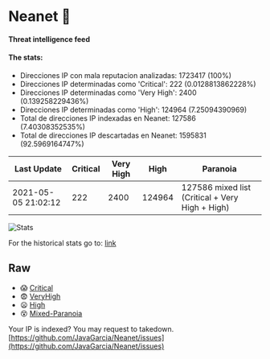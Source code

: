 # Neanet :hocho:
#### Threat intelligence feed
#### The stats:

- Direcciones IP con mala reputacion analizadas: 1723417 (100%)
- Direcciones IP determinadas como 'Critical':  222 (0.0128813862228%)
- Direcciones IP determinadas como 'Very High':  2400 (0.139258229436%)
- Direcciones IP determinadas como 'High':  124964 (7.25094390969)
- Total de direcciones IP indexadas en Neanet:  127586 (7.40308352535%)
- Total de direcciones IP descartadas en Neanet:  1595831 (92.5969164747%)

| Last Update | Critical | Very High | High | Paranoia |
| --- | --- | --- | --- | --- |
| 2021-05-05 21:02:12 | 222 | 2400 | 124964 | 127586 mixed list (Critical + Very High + High)|

![Stats](https://docs.google.com/spreadsheets/d/e/2PACX-1vSnaNMIXVabIpDJjufMlzH7poXnshF3mgd8Is1g9ytUEzVsP5my4Trn8f-xkoLLQ38xpL3HtmUexLo6/pubchart?oid=501124687&format=image)

For the historical stats go to: [link](/stats.csv)
## Raw
- :scream: [Critical](https://raw.githubusercontent.com/JavaGarcia/Neanet/master/blacklists/neanet_critical.txt)
- :fearful: [VeryHigh](https://raw.githubusercontent.com/JavaGarcia/Neanet/master/blacklists/neanet_veryHigh.txtt)
- :frowning: [High](https://raw.githubusercontent.com/JavaGarcia/Neanet/master/blacklists/neanet_high.txt)
- :dizzy_face: [Mixed-Paranoia](https://raw.githubusercontent.com/JavaGarcia/Neanet/master/blacklists/neanet_all.txt)


Your IP is indexed? You may request to takedown. [https://github.com/JavaGarcia/Neanet/issues](https://github.com/JavaGarcia/Neanet/issues)










































































































































































































































































































































































































































































































































































































































































































































































































































































































































































































































































































































































































































































































































































































































































































































































































































































































































































































































































































































































































































































































































































































































































































































































































































































































































































































































































































































































































































































































































































































































































































































































































































































































































































































































































































































































































































































































































































































































































































































































































































































































































































































































































































































































































































































































































































































































































































































































































































































































































































































































































































































































































































































































































































































































































































































































































































































































































































































































































































































































































































































































































































































































































































































